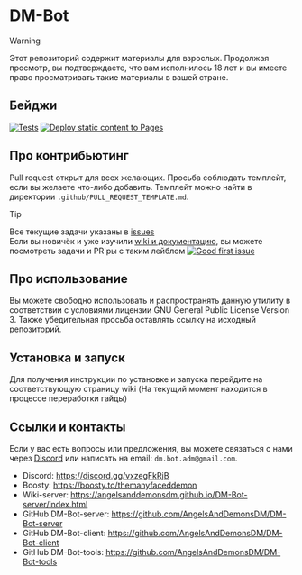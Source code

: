 # DM-Bot

> [!WARNING]
> Этот репозиторий содержит материалы для взрослых. Продолжая просмотр, вы подтверждаете, что вам исполнилось 18 лет и вы имеете право просматривать такие материалы в вашей стране.

## Бейджи
[![Tests](https://github.com/AngelsAndDemonsDM/DM-Bot/actions/workflows/unittest.yml/badge.svg?branch=master)](https://github.com/AngelsAndDemonsDM/DM-Bot/actions/workflows/unittest.yml)
[![Deploy static content to Pages](https://github.com/AngelsAndDemonsDM/DM-Bot-server/actions/workflows/static.yml/badge.svg)](https://github.com/AngelsAndDemonsDM/DM-Bot-server/actions/workflows/static.yml)

## Про контрибьютинг
Pull request открыт для всех желающих. Просьба соблюдать темплейт, если вы желаете что-либо добавить. Темплейт можно найти в директории `.github/PULL_REQUEST_TEMPLATE.md`.

> [!TIP]
> Все текущие задачи указаны в [issues](https://github.com/AngelsAndDemonsDM/DM-Bot/issues)<br>
> Если вы новичёк и уже изучили [wiki и документацию](https://angelsanddemonsdm.github.io/DM-Bot-server/main.html), вы можете посмотреть задачи и PR'ры с таким лейблом [![Good first issue](https://img.shields.io/github/labels/AngelsAndDemonsDM/DM-Bot/Good%20first%20issue)](https://github.com/AngelsAndDemonsDM/DM-Bot/labels/Good%20first%20issue)

## Про использование
Вы можете свободно использовать и распространять данную утилиту в соответствии с условиями лицензии GNU General Public License Version 3. Также убедительная просьба оставлять ссылку на исходный репозиторий.

## Установка и запуск
Для получения инструкции по установке и запуска перейдите на соответствующую страницу wiki (На текущий момент находится в процессе переработки гайды)

## Ссылки и контакты
Если у вас есть вопросы или предложения, вы можете связаться с нами через [Discord](https://discord.gg/vxzegFkRjB) или написать на email: `dm.bot.adm@gmail.com`.
- Discord: https://discord.gg/vxzegFkRjB
- Boosty: https://boosty.to/themanyfaceddemon
- Wiki-server: https://angelsanddemonsdm.github.io/DM-Bot-server/index.html
- GitHub DM-Bot-server: https://github.com/AngelsAndDemonsDM/DM-Bot-server
- GitHub DM-Bot-client: https://github.com/AngelsAndDemonsDM/DM-Bot-client
- GitHub DM-Bot-tools: https://github.com/AngelsAndDemonsDM/DM-Bot-tools

